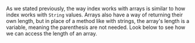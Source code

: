As we stated previously, the way index works with arrays is similar to how index works with `String` values. Arrays also have a way of returning their own length, but in place of a method like with strings, the array's length is a variable, meaning the parenthesis are not needed. Look below to see how we can access the length of an array.

